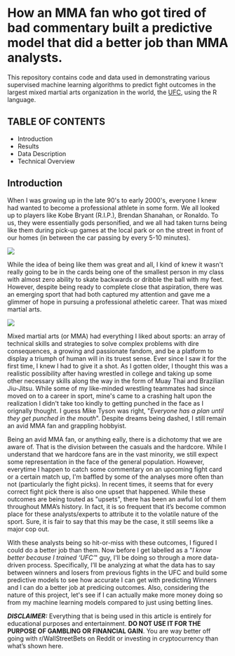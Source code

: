 # How an MMA fan who got tired of bad commentary built a predictive model that did a better job than MMA analysts.

This repository contains code and data used in demonstrating various supervised machine learning algorithms to predict fight outcomes in the largest mixed martial arts organization in the world, the [UFC](www.ufc.com), using the R language.  


## TABLE OF CONTENTS

* Introduction
* Results
* Data Description
* Technical Overview

## Introduction

When I was growing up in the late 90's to early 2000's, everyone I knew had wanted to become a professional athlete in some form.  We all looked up to players like Kobe Bryant (R.I.P.), Brendan Shanahan, or Ronaldo.  To us, they were essentially gods personified, and we all had taken turns being like them during pick-up games at the local park or on the street in front of our homes (in between the car passing by every 5-10 minutes). 

![](https://images.unsplash.com/photo-1594623274890-6b45ce7cf44a?ixid=MXwxMjA3fDB8MHxwaG90by1wYWdlfHx8fGVufDB8fHw%3D&ixlib=rb-1.2.1&auto=format&fit=crop&w=1050&q=80)

While the idea of being like them was great and all, I kind of knew it wasn't really going to be in the cards being one of the smallest person in my class with almost zero ability to skate backwards or dribble the ball with my feet. However, despite being ready to complete close that aspiration, there was an emerging sport that had both captured my attention and gave me a glimmer of hope in pursuing a professional atheletic career.  That was mixed martial arts.  

![](https://images.unsplash.com/photo-1615117972428-28de67cda58e?ixlib=rb-1.2.1&ixid=MXwxMjA3fDB8MHxwaG90by1wYWdlfHx8fGVufDB8fHw%3D&auto=format&fit=crop&w=1050&q=80)

Mixed martial arts (or MMA) had everything I liked about sports: an array of technical skills and strategies to solve complex problems with dire consequences, a growing and passionate fandom, and be a platform to display a triumph of human will in its truest sense.  Ever since I saw it for the first time, I knew I had to give it a shot.  As I gotten older, I thought this was a realistic possibility after having wrestled in college and taking up some other necessary skills along the way in the form of Muay Thai and Brazilian Jiu-Jitsu.  While some of my like-minded wrestling teammates had since moved on to a career in sport, mine's came to a crashing halt upon the realization I didn't take too kindly to getting punched in the face as I orignally thought.  I guess Mike Tyson was right, "*Everyone has a plan until they get punched in the mouth*".  Despite dreams being dashed, I still remain an avid MMA fan and grappling hobbyist. 

Being an avid MMA fan, or anything eally, there is a dichotomy that we are aware of. That is the division between the casuals and the hardcore. While I understand that we hardcore fans are in the vast minority, we still expect some representation in the face of the general population.  However, everytime I happen to catch some commentary on an upcoming fight card or a certain match up, I'm baffled by some of the analyses more often than not (particularly the fight picks).  In recent times, it seems that for every correct fight pick there is also one upset that happened. While these outcomes are being touted as "upsets", there has been an awful lot of them throughout MMA’s history.  In fact, it is so frequent that it’s become common place for these analysts/experts to attribute it to the volatile nature of the sport.  Sure, it is fair to say that this may be the case, it still seems like a major cop out. 

With these analysts being so hit-or-miss with these outcomes, I figured I could do a better job than them.  Now before I get labelled as a "*I know better because I trained ‘UFC’*" guy, I'll be doing so through a more data-driven process.  Specifically, I’ll be analyzing at what the data has to say between winners and losers from previous fights in the UFC and build some predictive models to see how accurate I can get with predicting Winners and I can do a better job at predicing outcomes.  Also, considering the nature of this project, let's see if I can actually make more money doing so from my machine learning models compared to just using betting lines. 


***DISCLAIMER:*** Everything that is being used in this article is entirely for educational purposes and entertainment.  **DO NOT USE IT FOR THE PURPOSE OF GAMBLING OR FINANCIAL GAIN**.  You are way better off going with r/WallStreetBets on Reddit or investing in cryptocurrency than what’s shown here.  
